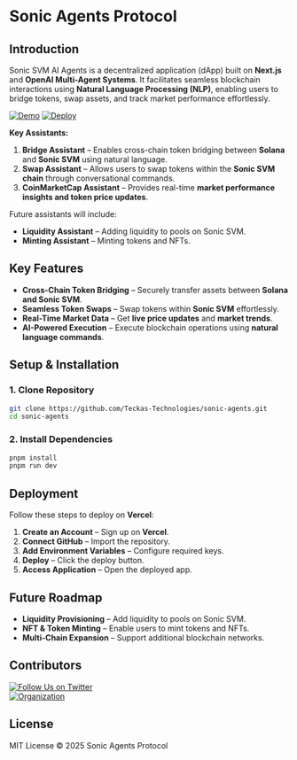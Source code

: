 # Sonic Agents Protocol
 
## Introduction

Sonic SVM AI Agents is a decentralized application (dApp) built on **Next.js** and **OpenAI Multi-Agent Systems**. It facilitates seamless blockchain interactions using **Natural Language Processing (NLP)**, enabling users to bridge tokens, swap assets, and track market performance effortlessly.
 
[![Demo](https://img.shields.io/badge/Demo-Visit%20Demo-brightgreen)](https://sonic-agents-ui.vercel.app/)
[![Deploy](https://img.shields.io/badge/Deploy-on%20Vercel-blue)](https://vercel.com/new/clone?repository-url=https://github.com/Teckas-Technologies/sonic-agents)

**Key Assistants:**

1. **Bridge Assistant** – Enables cross-chain token bridging between **Solana** and **Sonic SVM** using natural language.
2. **Swap Assistant** – Allows users to swap tokens within the **Sonic SVM chain** through conversational commands.
3. **CoinMarketCap Assistant** – Provides real-time **market performance insights and token price updates**.

Future assistants will include:
- **Liquidity Assistant** – Adding liquidity to pools on Sonic SVM.
- **Minting Assistant** – Minting tokens and NFTs.

## Key Features

- **Cross-Chain Token Bridging** – Securely transfer assets between **Solana and Sonic SVM**.
- **Seamless Token Swaps** – Swap tokens within **Sonic SVM** effortlessly.
- **Real-Time Market Data** – Get **live price updates** and **market trends**.
- **AI-Powered Execution** – Execute blockchain operations using **natural language commands**.  


## Setup & Installation

### 1. Clone Repository
```bash
git clone https://github.com/Teckas-Technologies/sonic-agents.git
cd sonic-agents
```

### 2. Install Dependencies
```bash
pnpm install
pnpm run dev
```

## Deployment
Follow these steps to deploy on **Vercel**:

1. **Create an Account** – Sign up on **Vercel**.
2. **Connect GitHub** – Import the repository.
3. **Add Environment Variables** – Configure required keys.
4. **Deploy** – Click the deploy button.
5. **Access Application** – Open the deployed app.

## Future Roadmap

- **Liquidity Provisioning** – Add liquidity to pools on Sonic SVM.
- **NFT & Token Minting** – Enable users to mint tokens and NFTs.
- **Multi-Chain Expansion** – Support additional blockchain networks.

## Contributors

[![Follow Us on Twitter](https://img.shields.io/badge/Follow-Sonic%20Agents%20Protocol-blue?style=social&logo=twitter)](https://x.com/Sonic_agents)   
[![Organization](https://img.shields.io/badge/Powered%20By-Teckas%20Technologies-green)](https://www.teckastechnologies.com/)

## License
MIT License © 2025 Sonic Agents Protocol
